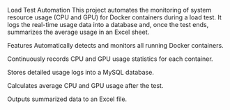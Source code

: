 Load Test Automation
This project automates the monitoring of system resource usage (CPU and GPU) for Docker containers during a load test. It logs the real-time usage data into a database and, once the test ends, summarizes the average usage in an Excel sheet.

Features
Automatically detects and monitors all running Docker containers.

Continuously records CPU and GPU usage statistics for each container.

Stores detailed usage logs into a MySQL database.

Calculates average CPU and GPU usage after the test.

Outputs summarized data to an Excel file.
